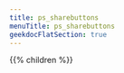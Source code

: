 ```yaml
---
title: ps_sharebuttons
menuTitle: ps_sharebuttons 
geekdocFlatSection: true
---
```


{{% children %}}